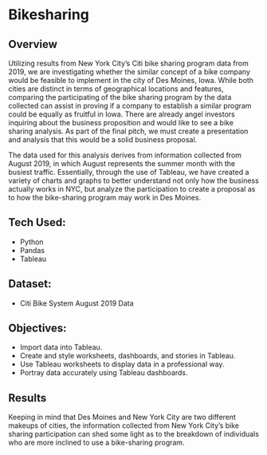 # Bikesharing

## Overview
Utilizing results from New York City’s Citi bike sharing program data from 2019, we are investigating whether the similar concept of a bike company would be feasible to implement in the city of Des Moines, Iowa. While both cities are distinct in terms of geographical locations and features, comparing the participating of the bike sharing program by the data collected can assist in proving if a company to establish a similar program could be equally as fruitful in Iowa. There are already angel investors inquiring about the business proposition and would like to see a bike sharing analysis. As part of the final pitch, we must create a presentation and analysis that this would be a solid business proposal. 

The data used for this analysis derives from information collected from August 2019, in which August represents the summer month with the busiest traffic. Essentially, through the use of Tableau, we have created a variety of charts and graphs to better understand not only how the business actually works in NYC, but analyze the participation to create a proposal as to how the bike-sharing program may work in Des Moines. 

## Tech Used:
- Python
- Pandas
- Tableau

## Dataset:
- Citi Bike System August 2019 Data

## Objectives: 
- Import data into Tableau.
- Create and style worksheets, dashboards, and stories in Tableau.
- Use Tableau worksheets to display data in a professional way.
- Portray data accurately using Tableau dashboards.

## Results
Keeping in mind that Des Moines and New York City are two different makeups of cities, the information collected from New York City’s bike sharing participation can shed some light as to the breakdown of individuals who are more inclined to use a bike-sharing program.
